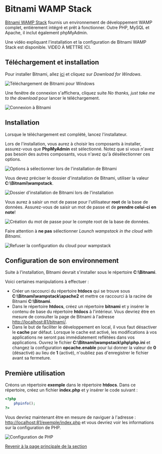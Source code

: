 # Bitnami WAMP Stack

[Bitnami WAMP Stack](https://bitnami.com/stack/wamp) fournis un environnement de développement WAMP complet, entièrement intégré et prêt à fonctionner. Outre PHP, MySQL et Apache, il inclut également phpMyAdmin.

Une vidéo expliquant l'installation et la configuration de Bitnami WAMP Stack est disponible. VIDEO À METTRE ICI.

## Téléchargement et installation

Pour installer Bitnami, allez [ici](https://bitnami.com/stack/wamp/installer) et cliquez sur _Download for Windows_.

![Téléchargement de Bitnami pour Windows](../images/download-for-windows-bitnami.PNG)

Une fenêtre de connexion s'affichera, cliquez suite _No thanks, just take me to the download_ pour lancer le téléchargement.

![Connexion à Bitnami](../images/connexion-bitnami.PNG)

## Installation

Lorsque le téléchargement est complété, lancez l'installateur.

Lors de l'installation, vous aurez à choisir les composants à installer, assurez-vous que __PhpMyAdmin__ est sélectionné. Notez que si vous n'avez pas besoin des autres composants, vous n'avez qu'à désélectionner ces options.

![Options à sélectionner lors de l'installation de Bitnami](../images/options-installation-bitnami.PNG)

Vous devez préciser le dossier d'installation de Bitnami, utiliser la valeur __C:\Bitnami\wampstack__.

![Dossier d'installation de Bitnami lors de l'installation](../images/dossier-installation-bitnami.PNG)

Vous aurez à saisir un mot de passe pour l'utilisateur __root__ de la base de données. Assurez-vous de saisir un mot de passe et de __prendre celui-ci en note__!

![Création du mot de passe pour le compte root de la base de données.](../images/creation-pw-root.PNG)

Faire attention à __ne pas__ sélectionner _Launch wampstack in the cloud with Bitnami_.

![Refuser la configuration du cloud pour wampstack](../images/cloud-wampstack.PNG)

## Configuration de son environnement

Suite à l'installation, Bitnami devrait s'installer sous le répertoire __C:\Bitnami__.

Voici certaines manipulations à effectuer :

- Créer un raccourci du répertoire __htdocs__ qui se trouve sous __C:\Bitnami\wampstack\apache2__ et mettre ce raccourci à la racine de Bitnami __C:\Bitnami__.
- Dans le répertoire __htdocs__, créez un répertoire __bitnami__ et y insérer le contenu de base du répertoire __htdocs__ à l'intérieur. Vous devriez être en mesure de consulter la page de Bitnami à l'adresse <http://localhost:81/bitnami/>.
- Dans le but de faciliter le développement en local, il vous faut désactiver le __cache__ par défaut. Lorsque le cache est activé, les modifications à vos applications ne seront pas immédiatement reflétées dans vos applications. Ouvrez le fichier __C:\Bitnami\wampstack\php\php.ini__ et changez la configuration __opcache.enable__ pour lui donner la valeur de __0__ (désactivé) au lieu de __1__ (activé), n'oubliez pas d'enregistrer le fichier avant sa fermeture.

## Première utilisation

Créons un répertoire __exemple__ dans le répertoire __htdocs__. Dans ce répertoire, créez un fichier __index.php__ et y insérer le code suivant :

``` php
<?php
    phpinfo();
?>
```

Vous devriez maintenant être en mesure de naviguer à l'adresse : <http://localhost:81/exemple/index.php> et vous devriez voir  les informations sur la configuration de PHP.

![Configuration de PHP](../images/configuration-php.PNG)

[Revenir à la page principale de la section](README.md)
